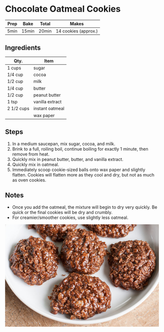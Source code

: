 # Chocolate Oatmeal Cookies

| Prep | Bake  | Total | Makes                |
| ---- | ----- | ----- | -------------------- |
| 5min | 15min | 20min | 14 cookies (approx.) |

## Ingredients

| Qty.       | Item            |
| ---------- | --------------- |
| 1 cups     | sugar           |
| 1/4 cup    | cocoa           |
| 1/2 cup    | milk            |
| 1/4 cup    | butter          |
| 1/2 cup    | peanut butter   |
| 1 tsp      | vanilla extract |
| 2 1/2 cups | instant oatmeal |
|            | wax paper       |

## Steps

1. In a medium saucepan, mix sugar, cocoa, and milk.
1. Brink to a full, roiling boil, continue boiling for exactly
   1 minute, then remove from heat.
1. Quickly mix in peanut butter, butter, and vanilla extract.
1. Quickly mix in oatmeal.
1. Immediately scoop cookie-sized balls onto wax paper and slightly
   flatten. Cookies will flatten more as they cool and dry, but
   not as much as oven cookies.

## Notes

- Once you add the oatmeal, the mixture will begin to dry very quickly. Be quick or the final cookies will be dry and crumbly.
- For creamier/smoother cookies, use slightly less oatmeal.

![Chocolate oatmeal cookies sit on a white plate.](img/chocolate-oatmeal-cookies-01.jpg)
